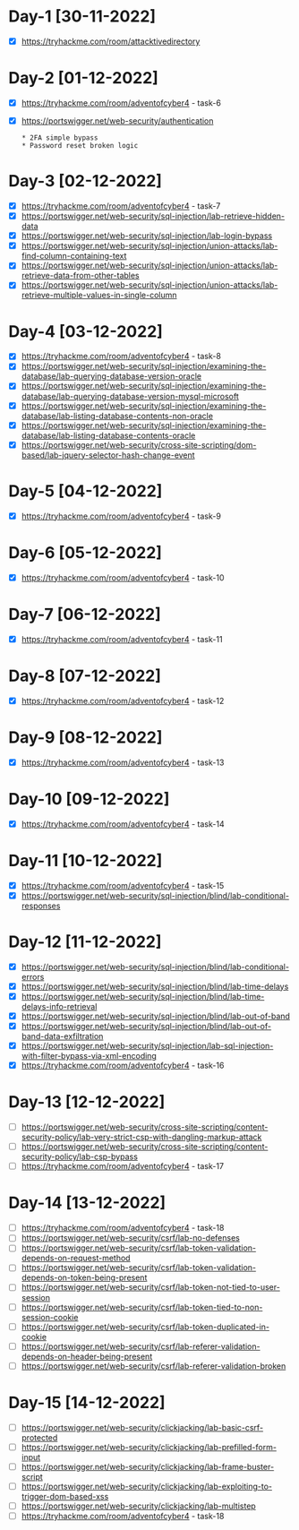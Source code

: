# Day-1 [30-11-2022]

- [x] https://tryhackme.com/room/attacktivedirectory 

# Day-2 [01-12-2022]

- [x]  https://tryhackme.com/room/adventofcyber4 - task-6
- [x]  https://portswigger.net/web-security/authentication

       * 2FA simple bypass
       * Password reset broken logic

# Day-3 [02-12-2022]

- [x]  https://tryhackme.com/room/adventofcyber4 - task-7
- [x]  https://portswigger.net/web-security/sql-injection/lab-retrieve-hidden-data
- [x]  https://portswigger.net/web-security/sql-injection/lab-login-bypass
- [x]  https://portswigger.net/web-security/sql-injection/union-attacks/lab-find-column-containing-text
- [x]  https://portswigger.net/web-security/sql-injection/union-attacks/lab-retrieve-data-from-other-tables
- [x]  https://portswigger.net/web-security/sql-injection/union-attacks/lab-retrieve-multiple-values-in-single-column

# Day-4 [03-12-2022]

- [x]  https://tryhackme.com/room/adventofcyber4 - task-8
- [x]  https://portswigger.net/web-security/sql-injection/examining-the-database/lab-querying-database-version-oracle
- [x]  https://portswigger.net/web-security/sql-injection/examining-the-database/lab-querying-database-version-mysql-microsoft
- [x]  https://portswigger.net/web-security/sql-injection/examining-the-database/lab-listing-database-contents-non-oracle
- [x]  https://portswigger.net/web-security/sql-injection/examining-the-database/lab-listing-database-contents-oracle
- [x]  https://portswigger.net/web-security/cross-site-scripting/dom-based/lab-jquery-selector-hash-change-event

# Day-5 [04-12-2022]

- [x]  https://tryhackme.com/room/adventofcyber4 - task-9

# Day-6 [05-12-2022]

- [x]  https://tryhackme.com/room/adventofcyber4 - task-10

# Day-7 [06-12-2022]

- [x]  https://tryhackme.com/room/adventofcyber4 - task-11

# Day-8 [07-12-2022]

- [x]  https://tryhackme.com/room/adventofcyber4 - task-12

# Day-9 [08-12-2022]

- [x]  https://tryhackme.com/room/adventofcyber4 - task-13

# Day-10 [09-12-2022]

- [x]  https://tryhackme.com/room/adventofcyber4 - task-14

# Day-11 [10-12-2022]

- [x]  https://tryhackme.com/room/adventofcyber4 - task-15
- [x]  https://portswigger.net/web-security/sql-injection/blind/lab-conditional-responses

# Day-12 [11-12-2022]

- [x]  https://portswigger.net/web-security/sql-injection/blind/lab-conditional-errors
- [x]  https://portswigger.net/web-security/sql-injection/blind/lab-time-delays
- [x]  https://portswigger.net/web-security/sql-injection/blind/lab-time-delays-info-retrieval
- [x]  https://portswigger.net/web-security/sql-injection/blind/lab-out-of-band
- [x]  https://portswigger.net/web-security/sql-injection/blind/lab-out-of-band-data-exfiltration
- [x]  https://portswigger.net/web-security/sql-injection/lab-sql-injection-with-filter-bypass-via-xml-encoding
- [x]  https://tryhackme.com/room/adventofcyber4 - task-16

# Day-13 [12-12-2022]

- [ ] https://portswigger.net/web-security/cross-site-scripting/content-security-policy/lab-very-strict-csp-with-dangling-markup-attack
- [ ] https://portswigger.net/web-security/cross-site-scripting/content-security-policy/lab-csp-bypass
- [ ] https://tryhackme.com/room/adventofcyber4 - task-17

# Day-14 [13-12-2022]

- [ ] https://tryhackme.com/room/adventofcyber4 - task-18
- [ ] https://portswigger.net/web-security/csrf/lab-no-defenses
- [ ] https://portswigger.net/web-security/csrf/lab-token-validation-depends-on-request-method
- [ ] https://portswigger.net/web-security/csrf/lab-token-validation-depends-on-token-being-present
- [ ] https://portswigger.net/web-security/csrf/lab-token-not-tied-to-user-session
- [ ] https://portswigger.net/web-security/csrf/lab-token-tied-to-non-session-cookie
- [ ] https://portswigger.net/web-security/csrf/lab-token-duplicated-in-cookie
- [ ] https://portswigger.net/web-security/csrf/lab-referer-validation-depends-on-header-being-present
- [ ] https://portswigger.net/web-security/csrf/lab-referer-validation-broken

# Day-15 [14-12-2022]
- [ ] https://portswigger.net/web-security/clickjacking/lab-basic-csrf-protected
- [ ] https://portswigger.net/web-security/clickjacking/lab-prefilled-form-input
- [ ] https://portswigger.net/web-security/clickjacking/lab-frame-buster-script
- [ ] https://portswigger.net/web-security/clickjacking/lab-exploiting-to-trigger-dom-based-xss
- [ ] https://portswigger.net/web-security/clickjacking/lab-multistep
- [ ] https://tryhackme.com/room/adventofcyber4 - task-18
